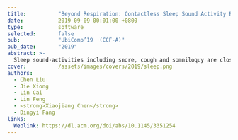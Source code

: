```yaml
---
title:          "Beyond Respiration: Contactless Sleep Sound Activity Recognition Using RF Signals"
date:           2019-09-09 00:01:00 +0800
type:           software
selected:       false
pub:            "UbiComp’19  (CCF-A)"
pub_date:       "2019"
abstract: >-
  Sleep sound-activities including snore, cough and somniloquy are closely related to sleep quality, sleep disorder and even illnesses. To obtain the information of these activities, current solutions either require the user to wear various sensors/devices, or use the camera/microphone to record the image/sound data. However, many people are reluctant to wear sensors/devices during sleep. The video-based and audio-based approaches raise privacy concerns. In this work, we propose a novel system TagSleep to address the issues mentioned above. For the first time, we propose the concept of two-layer sensing. We employ the respiration sensing information as the basic first-layer information, which is applied to further obtain rich second-layer sensing information including snore, cough and somniloquy. Specifically, without attaching any device to the human body, by just deploying low-cost and flexible RFID tags near to the user, we can accurately obtain the respiration information. What's more interesting, the user's cough, snore and somniloquy all affect his/her respiration, so the fine-grained respiration changes can be used to infer these sleep sound-activities without recording the sound data. We design and implement our system with just three RFID tags and one RFID reader. We evaluate the performance of TagSleep with 30 users (13 males and 17 females) for a period of 2 months. TagSleep is able to achieve higher than 96.58% sensing accuracy in recognizing snore, cough and somniloquy under various sleep postures. TagSleep also boosts the sleep posture recognition accuracy to 98.94%. 
cover:          /assets/images/covers/2019/sleep.png
authors:
  - Chen Liu
  - Jie Xiong
  - Lin Cai
  - Lin Feng 
  - <strong>Xiaojiang Chen</strong>
  - Dingyi Fang
links:
  Weblink: https://dl.acm.org/doi/abs/10.1145/3351254
---
```

